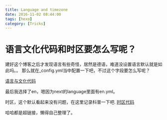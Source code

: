 ```yaml
---
title: Language and timezone
date: 2016-11-02 08:44:00
tags: [hexo]
category: [Tricks]
---
```

# 语言文化代码和时区要怎么写呢？
建好这个博客之后才发现语言有些奇怪，居然是德语，难道没设置语言默认就是如此吗。。
那么就在_config.yml当中配置一下吧，不过这个字段要怎么写呢？

<!--more-->

[语言与文化代码](http://blog.csdn.net/hao95165/article/details/50730432)

最后我选择了en，嗯因为next的language里面有en.yml。

时区，这个默认看起来没有问题，在这里记录科普一下吧. [时区代码](http://wenku.baidu.com/link?url=-fB3Z8PSZoi-XPmz6Rn1QzQLL7iQBMObX2To60NlC72m1jp40vxa8W-VQEMaGVhvwfvXfYibwMycweC9xXqNRA1nMPVs2uSQHHw-UBVt02O)

哈哈都是超链接，懒得自己整理了。

